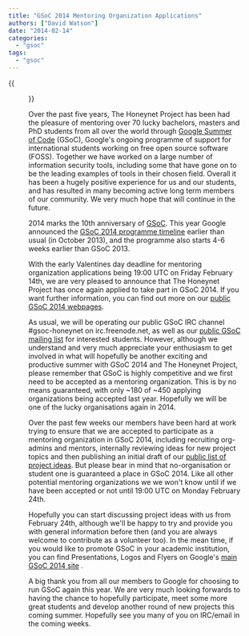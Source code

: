 ```yaml
---
title: "GSoC 2014 Mentoring Organization Applications"
authors: ["David Watson"]
date: "2014-02-14"
categories: 
  - "gsoc"
tags: 
  - "gsoc"
---
```

{{<figure src="images/banner.png" alt="Banner" width="50%">}}

Over the past five years, The Honeynet Project has been had the pleasure of mentoring over 70 lucky bachelors, masters and PhD students from all over the world through [Google Summer of Code](https://developers.google.com/open-source/soc/) (GSoC), Google's ongoing programme of support for international students working on free open source software (FOSS). Together we have worked on a large number of information security tools, including some that have gone on to be the leading examples of tools in their chosen field. Overall it has been a hugely positive experience for us and our students, and has resulted in many becoming active long term members of our community. We very much hope that will continue in the future.  
  
2014 marks the 10th anniversary of [GSoC](https://developers.google.com/open-source/soc/). This year Google announced the [GSoC 2014 programme timeline](https://www.google-melange.com/gsoc/events/google/gsoc2014) earlier than usual (in October 2013), and the programme also starts 4-6 weeks earlier than GSoC 2013. 
  
With the early Valentines day deadline for mentoring organization applications being 19:00 UTC on Friday February 14th, we are very pleased to announce that The Honeynet Project has once again applied to take part in GSoC 2014. If you want further information, you can find out more on our [public GSoC 2014 webpages](https://www.honeynet.org/gsoc).  
  
As usual, we will be operating our public GSoC IRC channel #gsoc-honeynet on irc.freenode.net, as well as our [public GSoC mailing list](https://public.honeynet.org/mailman/listinfo/gsoc) for interested students. However, although we understand and very much appreciate your enthusiasm to get involved in what will hopefully be another exciting and productive summer with GSoC 2014 and The Honeynet Project, please remember that GSoC is highly competitive and we first need to be accepted as a mentoring organization. This is by no means guaranteed, with only ~180 of ~450 applying organizations being accepted last year. Hopefully we will be one of the lucky organisations again in 2014. 
  
Over the past few weeks our members have been hard at work trying to ensure that we are accepted to participate as a mentoring organization in GSoC 2014, including recruiting org-admins and mentors, internally reviewing ideas for new project topics and then publishing an initial draft of our [public list of project ideas](https://www.honeynet.org/gsoc/ideas). But please bear in mind that no-organisation or student one is guaranteed a place in GSoC 2014. Like all other potential mentoring organizations we we won't know until if we have been accepted or not until 19:00 UTC on Monday February 24th.  
  
Hopefully you can start discussing project ideas with us from February 24th, although we'll be happy to try and provide you with general information before then (and you are always welcome to contribute as a volunteer too). In the mean time, if you would like to promote GSoC in your academic institution, you can find Presentations, Logos and Flyers on Google's [main GSoC 2014 site](https://www.google-melange.com/gsoc/events/google/gsoc2014) .  
  
A big thank you from all our members to Google for choosing to run GSoC again this year. We are very much looking forwards to having the chance to hopefully participate, meet some more great students and develop another round of new projects this coming summer. Hopefully see you many of you on IRC/email in the coming weeks.

